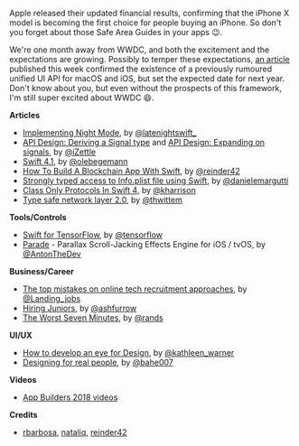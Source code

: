 Apple released their updated financial results, confirming that the iPhone X model is becoming the first choice for people buying an iPhone. So don't you forget about those Safe Area Guides in your apps 😉. 

We're one month away from WWDC, and both the excitement and the expectations are growing. Possibly to temper these expectations, [an article](https://daringfireball.net/2018/04/scuttlebutt_regarding_ui_project) published this week confirmed the existence of a previously rumoured unified UI API for macOS and iOS, but set the expected date for next year. Don't know about you, but even without the prospects of this framework, I'm still super excited about WWDC 😄.

**Articles**

* [Implementing Night Mode](https://www.latenightswift.com/2018/04/26/implementing-night-mode/), by [@latenightswift_](https://twitter.com/latenightswift_)
* [API Design: Deriving a Signal type](https://medium.com/izettle-engineering/deriving-signal-2adb8687e9bf) and [API Design: Expanding on signals](https://medium.com/izettle-engineering/expanding-on-signals-ad25daee4d64), by [@iZettle](https://twitter.com/iZettle)
* [Swift 4.1](https://oleb.net/blog/2018/04/swift-4-1/), by [@olebegemann](https://twitter.com/olebegemann)
* [How To Build A Blockchain App With Swift](https://learnappmaking.com/blockchain-app-swift-how-to/), by [@reinder42](https://twitter.com/reinder42)
* [Strongly typed access to Info.plist file using Swift](http://danielemargutti.com/2018/04/28/strongly-typed-access-to-info-plist-file-using-swift/), by [@danielemargutti](https://twitter.com/danielemargutti)
* [Class Only Protocols In Swift 4](https://useyourloaf.com/blog/class-only-protocols-in-swift-4/), by [@kharrison](https://twitter.com/kharrison)
* [Type safe network layer 2.0](https://twittemb.github.io/swift/network/type%20safe/codable/pattern/2018/04/28/type-safe-network-layer-2-0/), by [@thwittem](https://twitter.com/thwittem)

**Tools/Controls**

* [Swift for TensorFlow](https://github.com/tensorflow/swift), by [@tensorflow](https://twitter.com/tensorflow)
* [Parade](https://github.com/HelloElephant/Parade) - Parallax Scroll-Jacking Effects Engine for iOS / tvOS, by [@AntonTheDev](https://twitter.com/AntonTheDev)

**Business/Career**

* [The top mistakes on online tech recruitment approaches](https://blog.landing.jobs/the-top-mistakes-on-online-tech-recruitment-approaches-665db38e979f), by [@Landing_jobs](https://twitter.com/Landing_jobs)
* [Hiring Juniors](https://ashfurrow.com/blog/hiring-juniors/), by [@ashfurrow](https://twitter.com/ashfurrow)
* [The Worst Seven Minutes](http://randsinrepose.com/archives/the-worst-seven-minutes/), by [@rands](https://twitter.com/rands)

**UI/UX**

* [How to develop an eye for Design](https://uxdesign.cc/how-to-develop-an-eye-for-design-c5a4c64bb26c), by [@kathleen_warner](https://twitter.com/kathleen_warner)
* [Designing for real people](https://uxplanet.org/designing-for-real-people-582a2d45b3d2), by [@bahe007](https://twitter.com/bahe007)

**Videos**

* [App Builders 2018 videos](https://www.youtube.com/watch?v=_mQNwL8HkS0&list=PLLcE3DL3f5BzR14FYTO9w0l5REVVSDNB4&index=1)

**Credits**

* [rbarbosa](https://github.com/rbarbosa), [nataliq](https://github.com/nataliq), [reinder42](https://github.com/reinder42)
